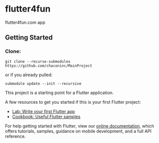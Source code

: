 # flutter4fun

flutter4fun.com app

## Getting Started

### Clone:

```
git clone --recurse-submodules https://github.com/chaconinc/MainProject
```

or if you already pulled:

```
submodule update --init --recursive
```


This project is a starting point for a Flutter application.

A few resources to get you started if this is your first Flutter project:

- [Lab: Write your first Flutter app](https://flutter.dev/docs/get-started/codelab)
- [Cookbook: Useful Flutter samples](https://flutter.dev/docs/cookbook)

For help getting started with Flutter, view our
[online documentation](https://flutter.dev/docs), which offers tutorials,
samples, guidance on mobile development, and a full API reference.
